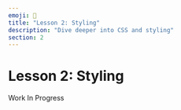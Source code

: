 ```yaml
---
emoji: 🎨
title: "Lesson 2: Styling"
description: "Dive deeper into CSS and styling"
section: 2
---
```


# Lesson 2: Styling

Work In Progress
